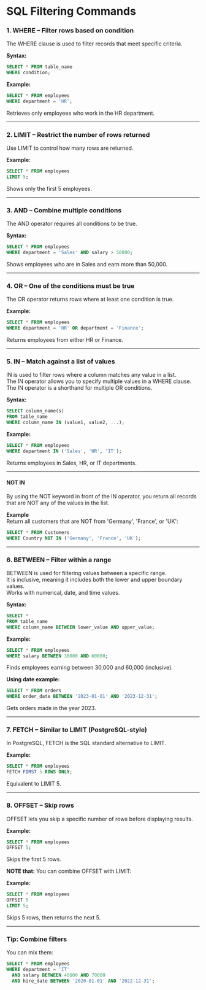 
# SQL Filtering Commands

### 1. WHERE – Filter rows based on condition  
The WHERE clause is used to filter records that meet specific criteria.

**Syntax:**
```sql
SELECT * FROM table_name
WHERE condition;
```

**Example:**
```sql
SELECT * FROM employees
WHERE department = 'HR';
```
Retrieves only employees who work in the HR department.

---

### 2. LIMIT – Restrict the number of rows returned  
Use LIMIT to control how many rows are returned.

**Example:**
```sql
SELECT * FROM employees
LIMIT 5;
```

Shows only the first 5 employees.

---

### 3. AND – Combine multiple conditions  
The AND operator requires all conditions to be true.

**Syntax:**
```sql
SELECT * FROM employees
WHERE department = 'Sales' AND salary > 50000;
```

Shows employees who are in Sales and earn more than 50,000.

---

### 4. OR – One of the conditions must be true  
The OR operator returns rows where at least one condition is true.

**Example:**
```sql
SELECT * FROM employees
WHERE department = 'HR' OR department = 'Finance';
```

Returns employees from either HR or Finance.

---

### 5. IN – Match against a list of values  
IN is used to filter rows where a column matches any value in a list.  
The IN operator allows you to specify multiple values in a WHERE clause.  
The IN operator is a shorthand for multiple OR conditions.

**Syntax:**
```sql
SELECT column_name(s)
FROM table_name
WHERE column_name IN (value1, value2, ...);
```

**Example:**
```sql
SELECT * FROM employees
WHERE department IN ('Sales', 'HR', 'IT');
```

Returns employees in Sales, HR, or IT departments.

---

#### NOT IN  
By using the NOT keyword in front of the IN operator, you return all records that are NOT any of the values in the list.

**Example**  
Return all customers that are NOT from 'Germany', 'France', or 'UK':

```sql
SELECT * FROM Customers
WHERE Country NOT IN ('Germany', 'France', 'UK');
```

---

### 6. BETWEEN – Filter within a range  
BETWEEN is used for filtering values between a specific range.  
It is inclusive, meaning it includes both the lower and upper boundary values.  
Works with numerical, date, and time values.

**Syntax:**
```sql
SELECT *
FROM table_name
WHERE column_name BETWEEN lower_value AND upper_value;
```

**Example:**
```sql
SELECT * FROM employees
WHERE salary BETWEEN 30000 AND 60000;
```

Finds employees earning between 30,000 and 60,000 (inclusive).

**Using date example:**
```sql
SELECT * FROM orders
WHERE order_date BETWEEN '2023-01-01' AND '2023-12-31';
```

Gets orders made in the year 2023.

---
### 7. FETCH – Similar to LIMIT (PostgreSQL-style)  
In PostgreSQL, FETCH is the SQL standard alternative to LIMIT.

**Example:**
```sql
SELECT * FROM employees
FETCH FIRST 5 ROWS ONLY;
```

Equivalent to LIMIT 5.

---

### 8. OFFSET – Skip rows  
OFFSET lets you skip a specific number of rows before displaying results.

**Example:**
```sql
SELECT * FROM employees
OFFSET 5;
```

Skips the first 5 rows.

**NOTE that:** You can combine OFFSET with LIMIT:

**Example:**
```sql
SELECT * FROM employees
OFFSET 5
LIMIT 5;
```

Skips 5 rows, then returns the next 5.

---



### Tip: Combine filters  
You can mix them:

```sql
SELECT * FROM employees
WHERE department = 'IT'
  AND salary BETWEEN 40000 AND 70000
  AND hire_date BETWEEN '2020-01-01' AND '2022-12-31';
```
